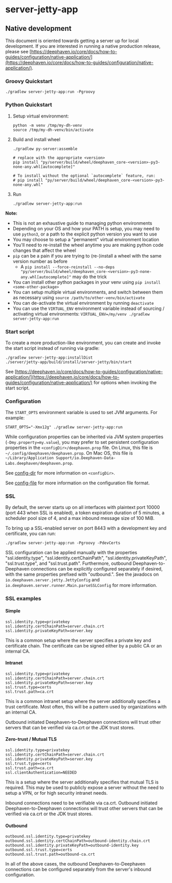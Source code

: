 # server-jetty-app

## Native development

This document is oriented towards getting a server up for local development.
If you are interested in running a native production release, please see
[https://deephaven.io/core/docs/how-to-guides/configuration/native-application/](https://deephaven.io/core/docs/how-to-guides/configuration/native-application/).

### Groovy Quickstart

```shell
./gradlew server-jetty-app:run -Pgroovy 
```

### Python Quickstart

1. Setup virtual environment:

   ```shell
   python -m venv /tmp/my-dh-venv
   source /tmp/my-dh-venv/bin/activate
   ```

1. Build and install wheel

   ```shell
   ./gradlew py-server:assemble

   # replace with the appropriate <version>
   pip install "py/server/build/wheel/deephaven_core-<version>-py3-none-any.whl[autocomplete]"

   # To install without the optional `autocomplete` feature, run:
   # pip install "py/server/build/wheel/deephaven_core-<version>-py3-none-any.whl"
   ```

1. Run

   ```shell
   ./gradlew server-jetty-app:run
   ```

**Note:**

* This is not an exhaustive guide to managing python environments
* Depending on your OS and how your PATH is setup, you may need to use `python3`, or a path to the explicit python version you want to use
* You may choose to setup a "permanent" virtual environment location
* You'll need to re-install the wheel anytime you are making python code changes that affect the wheel
* `pip` can be a pain if you are trying to (re-)install a wheel with the same version number as before
  * A `pip install --force-reinstall --no-deps "py/server/build/wheel/deephaven_core-<version>-py3-none-any.whl[autocomplete]"` may do the trick
* You can install other python packages in your venv using `pip install <some-other-package>`
* You can setup multiple virtual environments, and switch between them as necessary using `source /path/to/other-venv/bin/activate`
* You can de-activate the virtual environment by running `deactivate`
* You can use the `VIRTUAL_ENV` environment variable instead of sourcing / activating virtual environments: `VIRTUAL_ENV=/my/venv ./gradlew server-jetty-app:run`

### Start script

To create a more production-like environment, you can create and invoke the start script instead of running via gradle:

```shell
./gradlew server-jetty-app:installDist
./server/jetty-app/build/install/server-jetty/bin/start
```


See [https://deephaven.io/core/docs/how-to-guides/configuration/native-application/](https://deephaven.io/core/docs/how-to-guides/configuration/native-application/)
for options when invoking the start script.

### Configuration

The `START_OPTS` environment variable is used to set JVM arguments. For example:

```shell
START_OPTS="-Xmx12g" ./gradlew server-jetty-app:run
```

While configuration properties can be inherited via JVM system properties (`-Dmy.property=my.value`), you may prefer to
set persistent configuration properties in the `<configDir>/deephaven.prop` file.
On Linux, this file is `~/.config/deephaven/deephaven.prop`.
On Mac OS, this file is `~/Library/Application Support/io.Deephaven-Data-Labs.deephaven/deephaven.prop`.

See [config-dir](https://deephaven.io/core/docs/how-to-guides/configuration/native-application/#config-directory) for more information on `<configDir>`.

See [config-file](https://deephaven.io/core/docs/how-to-guides/configuration/config-file/) for more information on the configuration file format.

### SSL

By default, the server starts up on all interfaces with plaintext port 10000 (port 443 when SSL is enabled), a token
expiration duration of 5 minutes, a scheduler pool size of 4, and a max inbound message size of 100 MiB.

To bring up a SSL-enabled server on port 8443 with a development key and certificate, you can run:
```shell
./gradlew server-jetty-app:run -Pgroovy -PdevCerts
```

SSL configuration can be applied manually with the properties "ssl.identity.type", "ssl.identity.certChainPath",
"ssl.identity.privateKeyPath", "ssl.trust.type", and "ssl.trust.path". Furthermore, outbound Deephaven-to-Deephaven
connections can be explicitly configured separately if desired, with the same properties prefixed with "outbound.".
See the javadocs on `io.deephaven.server.jetty.JettyConfig` and `io.deephaven.server.runner.Main.parseSSLConfig` for
more information.

### SSL examples

#### Simple

```properties
ssl.identity.type=privatekey
ssl.identity.certChainPath=server.chain.crt
ssl.identity.privateKeyPath=server.key
```

This is a common setup where the server specifies a private key and certificate chain. The certificate can be signed
either by a public CA or an internal CA.

#### Intranet

```properties
ssl.identity.type=privatekey
ssl.identity.certChainPath=server.chain.crt
ssl.identity.privateKeyPath=server.key
ssl.trust.type=certs
ssl.trust.path=ca.crt
```

This is a common intranet setup where the server additionally specifies a trust certificate. Most often, this will be a
pattern used by organizations with an internal CA.

Outbound initiated Deephaven-to-Deephaven connections will trust other servers that can be verified via ca.crt or the
JDK trust stores.

#### Zero-trust / Mutual TLS

```properties
ssl.identity.type=privatekey
ssl.identity.certChainPath=server.chain.crt
ssl.identity.privateKeyPath=server.key
ssl.trust.type=certs
ssl.trust.path=ca.crt
ssl.clientAuthentication=NEEDED
```

This is a setup where the server additionally specifies that mutual TLS is required. This may be used to publicly expose
a server without the need to setup a VPN, or for high security intranet needs.

Inbound connections need to be verifiable via ca.crt. Outbound initiated Deephaven-to-Deephaven connections will trust
other servers that can be verified via ca.crt or the JDK trust stores.

#### Outbound

```properties
outbound.ssl.identity.type=privatekey
outbound.ssl.identity.certChainPath=outbound-identity.chain.crt
outbound.ssl.identity.privateKeyPath=outbound-identity.key
outbound.ssl.trust.type=certs
outbound.ssl.trust.path=outbound-ca.crt
```

In all of the above cases, the outbound Deephaven-to-Deephaven connections can be configured separately from the
server's inbound configuration.
